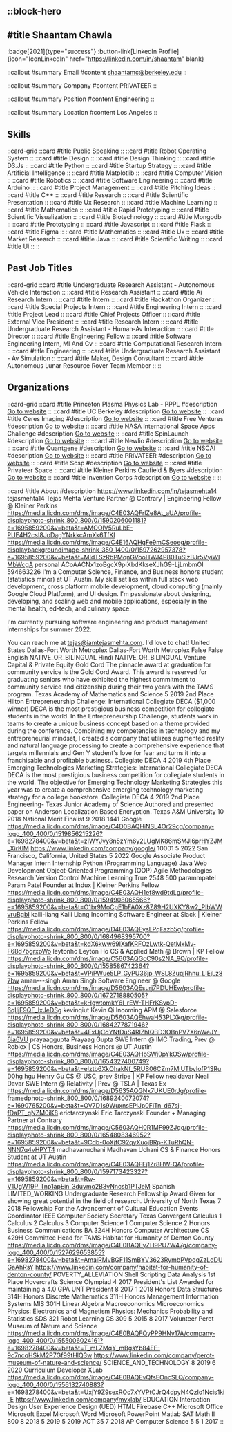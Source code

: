 ::block-hero
---
#title
Shaantam Chawla
---

:badge[2021]{type="success"}
:button-link[LinkedIn Profile]{icon="IconLinkedIn" href="https://linkedin.com/in/shaantam" blank}

::callout
#summary
Email
#content
shaantamc@berkeley.edu
::

::callout
#summary
Company
#content
PRIVATEER
::

::callout
#summary
Position
#content
Engineering
::

::callout
#summary
Location
#content
Los Angeles
::

## Skills
::card-grid
::card
#title
Public Speaking
::
::card
#title
Robot Operating System
::
::card
#title
Design
::
::card
#title
Design Thinking
::
::card
#title
D3.Js
::
::card
#title
Python
::
::card
#title
Startup Strategy
::
::card
#title
Artificial Intelligence
::
::card
#title
Matplotlib
::
::card
#title
Computer Vision
::
::card
#title
Robotics
::
::card
#title
Software Engineering
::
::card
#title
Arduino
::
::card
#title
Project Management
::
::card
#title
Pitching Ideas
::
::card
#title
C++
::
::card
#title
Research
::
::card
#title
Scientific Presentation
::
::card
#title
Ux Research
::
::card
#title
Machine Learning
::
::card
#title
Mathematica
::
::card
#title
Rapid Prototyping
::
::card
#title
Scientific Visualization
::
::card
#title
Biotechnology
::
::card
#title
Mongodb
::
::card
#title
Prototyping
::
::card
#title
Javascript
::
::card
#title
Flask
::
::card
#title
Figma
::
::card
#title
Mathematics
::
::card
#title
Ux
::
::card
#title
Market Research
::
::card
#title
Java
::
::card
#title
Scientific Writing
::
::card
#title
Ui
::
::

## Past Job Titles
::card-grid
::card
#title
Undergraduate Research Assistant - Autonomous Vehicle Interaction
::
::card
#title
Research Assistant
::
::card
#title
Ai Research Intern
::
::card
#title
Intern
::
::card
#title
Hackathon Organizer
::
::card
#title
Special Projects Intern
::
::card
#title
Engineering Intern
::
::card
#title
Project Lead
::
::card
#title
Chief Projects Officer
::
::card
#title
External Vice President
::
::card
#title
Research Intern
::
::card
#title
Undergraduate Research Assistant - Human-Av Interaction
::
::card
#title
Director
::
::card
#title
Engineering Fellow
::
::card
#title
Software Engineering Intern, Ml And Cv
::
::card
#title
Computational Research Intern
::
::card
#title
Engineering
::
::card
#title
Undergraduate Research Assistant - Av Simulation
::
::card
#title
Maker, Design Consultant
::
::card
#title
Autonomous Lunar Resource Rover Team Member
::
::

## Organizations
::card-grid
::card
#title
Princeton Plasma Physics Lab - PPPL
#description
[Go to website](pppl.gov)
::
::card
#title
UC Berkeley
#description
[Go to website](berkeley.edu)
::
::card
#title
Ceres Imaging
#description
[Go to website](ceresimaging.net)
::
::card
#title
Free Ventures
#description
[Go to website](freeventures.org)
::
::card
#title
NASA International Space Apps Challenge
#description
[Go to website](spaceappschallenge.org)
::
::card
#title
SpinLaunch
#description
[Go to website](spinlaunch.com)
::
::card
#title
Newlio
#description
[Go to website](newlio.com)
::
::card
#title
Quantgene
#description
[Go to website](quantgene.com)
::
::card
#title
NSCAI
#description
[Go to website](nscai.gov)
::
::card
#title
PRIVATEER
#description
[Go to website](privateer.com)
::
::card
#title
Scsp
#description
[Go to website](scsp.ai)
::
::card
#title
Privateer Space
::
::card
#title
Kleiner Perkins Caufield & Byers
#description
[Go to website](kpcb.com)
::
::card
#title
Invention Corps
#description
[Go to website](inventioncorps.com)
::
::

::card
#title
About
#description
https://www.linkedin.com/in/tejasmehta14 tejasmehta14 Tejas Mehta Venture Partner @ Contrary | Engineering Fellow @ Kleiner Perkins https://media.licdn.com/dms/image/C4E03AQFrlZe8At_aUA/profile-displayphoto-shrink_800_800/0/1590206001181?e=1695859200&v=beta&t=AMOOlV5RuLbE-PUE4H2csI8JoDagYNrkkcAmXk6TfKI https://media.licdn.com/dms/image/C4E16AQHgFe9mCSeoeg/profile-displaybackgroundimage-shrink_350_1400/0/1597262957378?e=1695859200&v=beta&t=MIdTSzRbPMqnGVooHWJ4P80TuSlzBJr5VyiWlMbWcgA personal ACoAACNx1zoBgcX9pIXbdKkseXJhG9-LjLmbmOI 594663226 I'm a Computer Science, Finance, and Business honors student (statistics minor) at UT Austin. My skill set lies within full stack web development, cross platform mobile development, cloud computing (mainly Google Cloud Platform), and UI design. I'm passionate about designing, developing, and scaling web and mobile applications, especially in the mental health, ed-tech, and culinary space. 

I'm currently pursuing software engineering and product management internships for summer 2022.

You can reach me at tejas@iamtejasmehta.com. I'd love to chat! United States Dallas-Fort Worth Metroplex Dallas-Fort Worth Metroplex False False English NATIVE_OR_BILINGUAL Hindi NATIVE_OR_BILINGUAL Venture Capital & Private Equity Gold Cord  The pinnacle award at graduation for community service is the Gold Cord Award. This award is reserved for graduating seniors who have exhibited the highest commitment to community service and citizenship during their two years with the TAMS program. Texas Academy of Mathematics and Science 5 2019 2nd Place Hilton Entrepreneurship Challenge: International Collegiate DECA ($1,000 winner) DECA is the most prestigious business competition for collegiate students in the world. In the Entrepreneurship Challenge, students work in teams to create a unique business concept based on a theme provided during the conference. Combining my competencies in technology and my entrepreneurial mindset, I created a company that utilizes augmented reality and natural language processing to create a comprehensive experience that targets millennials and Gen Y student's love for fear and turns it into a franchisable and profitable business. Collegiate DECA 4 2019 4th Place Emerging Technologies Marketing Strategies: International Collegiate DECA DECA is the most prestigious business competition for collegiate students in the world. The objective for Emerging Technology Marketing Strategies this year was to create a comprehensive emerging technology marketing strategy for a college bookstore.  Collegiate DECA 4 2019 2nd Place Engineering- Texas Junior Academy of Science Authored and presented paper on Anderson Localization Based Encryption. Texas A&M University 10 2018 National Merit Finalist 9 2018 1441 Google https://media.licdn.com/dms/image/C4D0BAQHiNSL4Or29cg/company-logo_400_400/0/1519856215226?e=1698278400&v=beta&t=zIWYJvy8n5zYm6y2LUgMK86mSMJl6prHYZJM_XirKlM https://www.linkedin.com/company/google/ 10001 5 2022 San Francisco, California, United States 5 2022 Google Associate Product Manager Intern Internship Python (Programming Language) Java Web Development Object-Oriented Programming (OOP) Agile Methodologies Research Version Control Machine Learning True 2548 500 parammpatel Param Patel Founder at Indux | Kleiner Perkins Fellow https://media.licdn.com/dms/image/C4E03AQH1ef8wd9tdLg/profile-displayphoto-shrink_800_800/0/1594908065566?e=1695859200&v=beta&t=O1br9MoCpE1bFA0Xz8Z89H2UXKY8w2_PlbWWvruBgbI kaili-liang Kaili Liang Incoming Software Engineer at Slack | Kleiner Perkins Fellow https://media.licdn.com/dms/image/D4E03AQEysLPqFazb5g/profile-displayphoto-shrink_800_800/0/1684968395700?e=1695859200&v=beta&t=kdX6kww69lXafKRFOzLwtk-QetMxMv-F68d7bgrxpWo leytonho Leyton Ho CS & Applied Math @ Brown | KP Fellow https://media.licdn.com/dms/image/C5603AQGcC90s2NA_9Q/profile-displayphoto-shrink_800_800/0/1558586742364?e=1695859200&v=beta&t=VPiPWue5LP_GyPU36jp_WSL8ZuqjRhnu_LIEjLz87bw aman---singh Aman Singh Software Engineer @ Google https://media.licdn.com/dms/image/D5603AQEsurj7PDUHEw/profile-displayphoto-shrink_800_800/0/1672718880505?e=1695859200&v=beta&t=kHgwtomkY6l_rEW-THFrKSvpD-6qIIjF9QE_lxJeDSg kevinqiut Kevin Qi Incoming APM @ Salesforce https://media.licdn.com/dms/image/D5603AQEhwaH53PLXkg/profile-displayphoto-shrink_800_800/0/1684277871946?e=1695859200&v=beta&t=4FxUjCdYNtDuS4RlZhIQBD3OBnPV7X6nWeJY-6ia6VU prayaaggupta Prayaag Gupta SWE Intern @ IMC Trading, Prev @ Roblox | CS Honors, Business Honors @ UT Austin https://media.licdn.com/dms/image/C4E03AQHbSWj0pYkOSw/profile-displayphoto-shrink_800_800/0/1654327400749?e=1695859200&v=beta&t=elztb6XkOhakNf_5RUB06CZm7MiUTbyIofP1SRuD0hg hgu Henry Gu CS @ USC, prev Stripe | KP Fellow nealdavar Neal Davar SWE Intern @ Relativity | Prev @ TSLA | Texas Ex https://media.licdn.com/dms/image/D5635AQGNx7UKUE0rJg/profile-framedphoto-shrink_800_800/0/1689240072074?e=1690765200&v=beta&t=OV7D1s9WuxnsEPiJp0FiTn_d67sj-fDaPT_qNZM0iK8 erictarczynski Eric Tarczynski Founder + Managing Partner at Contrary https://media.licdn.com/dms/image/C5603AQH0R1MF99ZJqg/profile-displayphoto-shrink_800_800/0/1654808346952?e=1695859200&v=beta&t=9Cdb-0oXjfC92qyXuojBRp-KTuRhQN-NNN7q4vHPYT4 madhavanuchani Madhavan Uchani CS & Finance Honors Student at UT Austin https://media.licdn.com/dms/image/C4E03AQFEj1Zr8HW-QA/profile-displayphoto-shrink_800_800/0/1597173423327?e=1695859200&v=beta&t=Rw-V1UgW19P_Tnp1apEin_3duvmo2B3vNncsb1PTJeM Spanish LIMITED_WORKING Undergraduate Research Fellowship Award Given for showing great potential in the field of research. University of North Texas 7 2018 Fellowship For the Advancement of Cultural Education Events Coordinator IEEE Computer Society Secretary Texas Convergent Calculus 1 Calculus 2 Calculus 3 Computer Science 1 Computer Science 2 Honors Business Communications BA 324H Honors Computer Architecture CS 429H Committee Head for TAMS Habitat for Humanity of Denton County https://media.licdn.com/dms/image/C4E0BAQEyZH9PU7W47g/company-logo_400_400/0/1527629653855?e=1698278400&v=beta&t=AmaiRMvBGF11SmBYV3623RymbPVpqqZzLdDUGaAhRsY https://www.linkedin.com/company/habitat-for-humanity-of-denton-county/ POVERTY_ALLEVIATION Shell Scripting Data Analysis 1st Place Hovercrafts Science Olympiad 4 2017 President's List Awarded for maintaining a 4.0 GPA UNT President 8 2017 1 2018 Honors Data Structures 314H Honors Discrete Mathematics 311H Honors Management Information Systems MIS 301H Linear Algebra Macroeconomics Microeconomics Physics: Electronics and Magnetism Physics: Mechanics Probability and Statistics SDS 321 Robot Learning CS 309 5 2015 8 2017 Volunteer Perot Museum of Nature and Science https://media.licdn.com/dms/image/C4E0BAQFQyPP9HNy17A/company-logo_400_400/0/1555006024161?e=1698278400&v=beta&t=T_mLZMqY_mBgsYb84EF-9c7ncqHSkM2P7Gf99tHlQ3w https://www.linkedin.com/company/perot-museum-of-nature-and-science/ SCIENCE_AND_TECHNOLOGY 8 2019 6 2020 Curriculum Developer XLab https://media.licdn.com/dms/image/C4E0BAQEvQfsEOncSLQ/company-logo_400_400/0/1556132740883?e=1698278400&v=beta&t=UxjY9Z9sexROc7xYVPtCJrQ4dpyN4QzIo1Ncis1ki_E https://www.linkedin.com/company/myxlab/ EDUCATION Interaction Design User Experience Design (UED) HTML Firebase C++ Microsoft Office Microsoft Excel Microsoft Word Microsoft PowerPoint Matlab SAT Math II 800 8 2018 5 2019 5 2019 ACT 35 7 2018 AP Computer Science 5 5 1 2017
::
